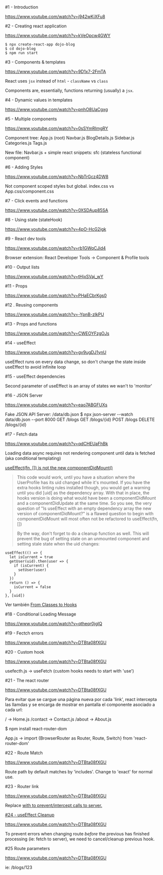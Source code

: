 #1 - Introduction 

https://www.youtube.com/watch?v=j942wKiXFu8

#2 - Creating react application

https://www.youtube.com/watch?v=kVeOpcw4GWY

```
$ npx create-react-app dojo-blog
$ cd dojo-blog
$ npm run start
```

#3 - Components & templates

https://www.youtube.com/watch?v=9D1x7-2FmTA

React uses `jsx` instead of `html`
    - `className` vs `class`

Components are, essentially, functions returning (usually) a `jsx`.

#4 - Dynamic values in templates

https://www.youtube.com/watch?v=pnhO8UaCgxg


#5 - Multiple components

https://www.youtube.com/watch?v=0sSYmRImgRY

Component tree:
    App.js (root)
        Navbar.js
        BlogDetails.js
        Sidebar.js
               Categories.js
               Tags.js

New file: Navbar.js + simple react snippets: sfc (stateless functional component)

#6 - Adding Styles

https://www.youtube.com/watch?v=NbTrGcz4DW8

Not component scoped styles but global. index.css vs App.css/component.css

#7 - Click events and functions

https://www.youtube.com/watch?v=0XSDAup85SA


#8 - Using state (stateHook)

https://www.youtube.com/watch?v=4pO-HcG2igk

#9 - React dev tools

https://www.youtube.com/watch?v=rb1GWqCJid4

Browser extension: React Developer Tools -> Component & Profile tools

#10 - Output lists

https://www.youtube.com/watch?v=tHjxSVaj_wY


#11 - Props

https://www.youtube.com/watch?v=PHaECbrKgs0


#12 . Reusing components

https://www.youtube.com/watch?v=-YpnB-zlkPU


#13 - Props and functions

https://www.youtube.com/watch?v=CWEOYFzgOJs


#14 - useEffect

https://www.youtube.com/watch?v=gv9ugDJ1ynU

useEffect runs on every data change, so don't change the state inside useEffect to avoid infinite loop

#15 - useEffect dependencies

Second parameter of useEffect is an array of states we wan't to 'monitor'

#16 - JSON Server

https://www.youtube.com/watch?v=eao7ABGFUXs

Fake JSON API Server: /data/db.json
$ npx json-server --watch data/db.json --port 8000
    GET     /blogs
    GET     /blogs/{id}
    POST    /blogs
    DELETE  /blogs/{id}


#17 - Fetch data

https://www.youtube.com/watch?v=qdCHEUaFhBk

Loading data async requires not rendering component until data is fetched 
(aka conditional templating)

[useEffect(fn, []) is not the new componentDidMount()](https://reacttraining.com/blog/useEffect-is-not-the-new-componentDidMount/)

>This code would work, until you have a situation where the UserProfile has its uid changed while it's mounted. If you have the extra hooks linting rules installed though, you would get a warning until you did [uid] as the dependency array. With that in place, the hooks version is doing what would have been a componentDidMount and a componentDidUpdate at the same time. So you see, the very question of "Is useEffect with an empty dependency array the new version of componentDidMount?" is a flawed question to begin with componentDidMount will most often not be refactored to useEffect(fn, [])
>
>By the way, don't forget to do a cleanup function as well. This will prevent the bug of setting state on an unmounted component and setting stale state when the uid changes:

```
useEffect(() => {
  let isCurrent = true
  getUser(uid).then(user => {
    if (isCurrent) {
      setUser(user)
    }
  })
  return () => {
    isCurrent = false
  }
}, [uid])
```

Ver también [From Classes to Hooks](https://reactjs.org/docs/hooks-faq.html#from-classes-to-hooks)



#18 - Conditional Loading Message

https://www.youtube.com/watch?v=qtheqr0jgIQ


#19 - Fectch errors

https://www.youtube.com/watch?v=DTBta08fXGU


#20 - Custom hook

https://www.youtube.com/watch?v=DTBta08fXGU

usefecth.js -> useFetch (custom hooks needs to start with 'use')


#21 - The react router

https://www.youtube.com/watch?v=DTBta08fXGU

Para evitar que se cargue una página nueva por cada 'link', react intercepta las llamdas y se encarga de mostrar en pantalla el componente asociado a cada url:

/           -> Home.js
/contact    -> Contact.js
/about      -> About.js

$ npm install react-router-dom

App.js -> import {BrowserRouter as Router, Route, Switch} from 'react-router-dom'


#22 - Route Match

https://www.youtube.com/watch?v=DTBta08fXGU

Route path by default matches by 'includes'. Change to 'exact' for normal use.


#23 - Router link

https://www.youtube.com/watch?v=DTBta08fXGU

Replace <a href> with <Link to> to prevent/intercept calls to server.


#24 - useEffect Cleanup

https://www.youtube.com/watch?v=DTBta08fXGU

To prevent errors when changing route *before* the previous has finished processing (ie: fetch to server), we need to cancel/cleanup previous hook.


#25 Route parameters

https://www.youtube.com/watch?v=DTBta08fXGU

ie: /blogs/123



